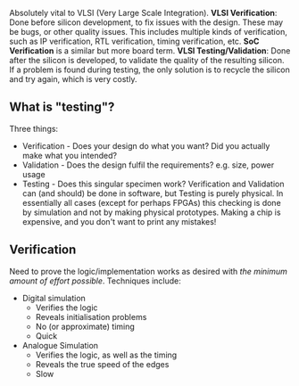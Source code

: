 Absolutely vital to VLSI (Very Large Scale Integration).
**VLSI Verification**: Done before silicon development, to fix issues with the design. These may be bugs, or other quality issues. This includes multiple kinds of verification, such as IP verification, RTL verification, timing verification, etc. **SoC Verification** is a similar but more board term.
**VLSI Testing/Validation**: Done after the silicon is developed, to validate the quality of the resulting silicon. If a problem is found during testing, the only solution is to recycle the silicon and try again, which is very costly.

## What is "testing"?
Three things:
- Verification - Does your design do what you want? Did you actually make what you intended?
- Validation - Does the design fulfil the requirements? e.g. size, power usage
- Testing - Does this singular specimen work?
Verification and Validation can (and should) be done in software, but Testing is purely physical.
In essentially all cases (except for perhaps FPGAs) this checking is done by simulation and not by making physical prototypes. Making a chip is expensive, and you don't want to print any mistakes!

## Verification
Need to prove the logic/implementation works as desired with *the minimum amount of effort possible*.
Techniques include:
- Digital simulation
	- Verifies the logic
	- Reveals initialisation problems
	- No (or approximate) timing
	- Quick
- Analogue Simulation
	- Verifies the logic, as well as the timing
	- Reveals the true speed of the edges
	- Slow